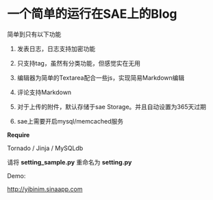 一个简单的运行在SAE上的Blog
======
简单到只有以下功能

1. 发表日志，日志支持加密功能

2. 只支持tag，虽然有分类功能，但感觉实在无用

3. 编辑器为简单的Textarea配合一些js，实现简易Markdown编辑

4. 评论支持Markdown

5. 对于上传的附件，默认存储于sae Storage。并且自动设置为365天过期

6. sae上需要开启mysql/memcached服务



**Require**

Tornado / Jinja / MySQLdb 



请将 **setting_sample.py** 重命名为 **setting.py** 

Demo:

<http://yibinim.sinaapp.com>